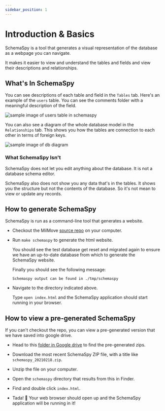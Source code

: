```yaml
---
sidebar_position: 1
---
```


# Introduction & Basics

SchemaSpy is a tool that generates a visual representation of the database as a webpage you can navigate.

It makes it easier to view and understand the tables and fields and view their descriptions and relationships.

## What's In SchemaSpy

You can see descriptions of each table and field in the `Tables` tab. Here's an example of the `users` table. You can see the comments folder with a meaningful description of the field.

![sample image of users table in schemaspy](/img/schemaspy/users-schemaspy.png)

You can also see a diagram of the whole database model in the `Relationships` tab. This shows you how the tables are connection to each other in terms of foreign keys.

![sample image of db diagram](/img/schemaspy/diagram-schemaspy.png)

### What SchemaSpy Isn't

SchemaSpy does not let you edit anything about the database. It is not a database schema editor.

SchemaSpy also does not show you any data that's in the tables. It shows you the structure but not the contents of the database. So it's not mean to view or update any records.

## How to generate SchemaSpy

SchemaSpy is run as a command-line tool that generates a website.

- Checkout the MilMove [source repo](https://github.com/transcom/mymove) on your computer.
- Run `make schemaspy` to generate the html website.

   You should see the test database get reset and migrated again to ensure we have an up-to-date database from which to generate the SchemaSpy website.

   Finally you should see the following message:

   ```
   Schemaspy output can be found in ./tmp/schemaspy
   ```

- Navigate to the directory indicated above.

   Type `open index.html` and the SchemaSpy application should start running in your browser.

## How to view a pre-generated SchemaSpy

If you can't checkout the repo, you can view a pre-generated version that we have saved into google drive.

- Head to this [folder in Google drive](https://drive.google.com/drive/folders/1LNu-oqXZf748pK9iPP3xwS1GKSnu-t1G) to find the pre-generated zips.
- Download the most recent SchemaSpy ZIP file, with a title like `schemaspy_20210218.zip`.

- Unzip the file on your computer.

- Open the `schemaspy` directory that results from this in Finder.

- Find and double click `index.html`.

- Tada! 🎉 Your web browser should open up and the SchemaSpy application will be running in it!

